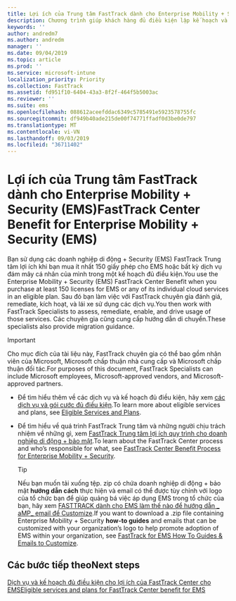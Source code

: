 ```yaml
---
title: Lợi ích của Trung tâm FastTrack dành cho Enterprise Mobility + Security (EMS)
description: Chương trình giúp khách hàng đủ điều kiện lập kế hoạch và triển khai InTune và Azure Active Directory Premium
keywords: ''
author: andredm7
ms.author: andredm
manager: ''
ms.date: 09/04/2019
ms.topic: article
ms.prod: ''
ms.service: microsoft-intune
localization_priority: Priority
ms.collection: FastTrack
ms.assetid: fd951f10-6404-43a3-8f2f-464f5b5003ac
ms.reviewer: ''
ms.suite: ems
ms.openlocfilehash: 088612aceefddac6349c5785491e5923578755fc
ms.sourcegitcommit: df949b40ade215de00f74771ffadf0d3be0de797
ms.translationtype: MT
ms.contentlocale: vi-VN
ms.lasthandoff: 09/03/2019
ms.locfileid: "36711402"
---
```

# <a name="fasttrack-center-benefit-for-enterprise-mobility--security-ems"></a><span data-ttu-id="8d706-103">Lợi ích của Trung tâm FastTrack dành cho Enterprise Mobility + Security (EMS)</span><span class="sxs-lookup"><span data-stu-id="8d706-103">FastTrack Center Benefit for Enterprise Mobility + Security (EMS)</span></span>

<span data-ttu-id="8d706-104">Bạn sử dụng các doanh nghiệp di động + Security (EMS) FastTrack Trung tâm lợi ích khi bạn mua ít nhất 150 giấy phép cho EMS hoặc bất kỳ dịch vụ đám mây cá nhân của mình trong một kế hoạch đủ điều kiện.</span><span class="sxs-lookup"><span data-stu-id="8d706-104">You use the Enterprise Mobility + Security (EMS) FastTrack Center Benefit when you purchase at least 150 licenses for EMS or any of its individual cloud services in an eligible plan.</span></span> <span data-ttu-id="8d706-105">Sau đó bạn làm việc với FastTrack chuyên gia đánh giá, remediate, kích hoạt, và lái xe sử dụng các dịch vụ.</span><span class="sxs-lookup"><span data-stu-id="8d706-105">You then work with FastTrack Specialists to assess, remediate, enable, and drive usage of those services.</span></span> <span data-ttu-id="8d706-106">Các chuyên gia cũng cung cấp hướng dẫn di chuyển.</span><span class="sxs-lookup"><span data-stu-id="8d706-106">These specialists also provide migration guidance.</span></span> 

> [!IMPORTANT]
> <span data-ttu-id="8d706-107">Cho mục đích của tài liệu này, FastTrack chuyên gia có thể bao gồm nhân viên của Microsoft, Microsoft chấp thuận nhà cung cấp và Microsoft chấp thuận đối tác.</span><span class="sxs-lookup"><span data-stu-id="8d706-107">For purposes of this document, FastTrack Specialists can include Microsoft employees, Microsoft-approved vendors, and Microsoft-approved partners.</span></span>

- <span data-ttu-id="8d706-108">Để tìm hiểu thêm về các dịch vụ và kế hoạch đủ điều kiện, hãy xem [các dịch vụ và gói cước đủ điều kiện](M365-eligible-services-and-plans.md).</span><span class="sxs-lookup"><span data-stu-id="8d706-108">To learn more about eligible services and plans, see [Eligible Services and Plans](M365-eligible-services-and-plans.md).</span></span>

- <span data-ttu-id="8d706-109">Để tìm hiểu về quá trình FastTrack Trung tâm và những người chịu trách nhiệm về những gì, xem [FastTrack Trung tâm lợi ích quy trình cho doanh nghiệp di động + bảo mật](EMS-fasttrack-process.md).</span><span class="sxs-lookup"><span data-stu-id="8d706-109">To learn about the FastTrack Center process and who’s responsible for what, see [FastTrack Center Benefit Process for Enterprise Mobility + Security](EMS-fasttrack-process.md).</span></span>

    > [!TIP]
    > <span data-ttu-id="8d706-110">Nếu bạn muốn tải xuống tệp. zip có chứa doanh nghiệp di động + bảo mật **hướng dẫn cách** thực hiện và email có thể được tùy chỉnh với logo của tổ chức bạn để giúp quảng bá việc áp dụng EMS trong tổ chức của bạn, hãy xem [FASTTRACK dành cho EMS làm thế nào để hướng dẫn _ aMP_ email để Customize](https://gallery.technet.microsoft.com/FastTrack-for-EMS-How-To-f170da4c).</span><span class="sxs-lookup"><span data-stu-id="8d706-110">If you want to download a .zip file containing Enterprise Mobility + Security **how-to guides** and emails that can be customized with your organization’s logo to help promote adoption of EMS within your organization, see [FastTrack for EMS How To Guides & Emails to Customize](https://gallery.technet.microsoft.com/FastTrack-for-EMS-How-To-f170da4c).</span></span>

## <a name="next-steps"></a><span data-ttu-id="8d706-111">Các bước tiếp theo</span><span class="sxs-lookup"><span data-stu-id="8d706-111">Next steps</span></span>

[<span data-ttu-id="8d706-112">Dịch vụ và kế hoạch đủ điều kiện cho lợi ích của FastTrack Center cho EMS</span><span class="sxs-lookup"><span data-stu-id="8d706-112">Eligible services and plans for FastTrack Center benefit for EMS</span></span>](M365-eligible-services-and-plans.md)


